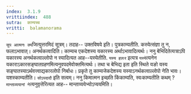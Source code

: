 ```yaml
---
index:  3.1.9
vrittiindex:  488
sutra:  काम्यच्च
vritti:  balamanorama 
---
```


`सुप आत्मनः क्य`जित्युत्तरमिदं सूत्रम्। तदाह-- उक्तविषये इति। पुत्रकाम्यतीति. कस्येत्संज्ञा तु न, फलाऽभावात्। अनर्थकत्वादिति। काम्यच एकदेशस्य यकारस्य अर्थाऽभावादित्यर्थः। ननु बेभिदितेत्यत्राऽपि यकारस्य अनर्थकत्वाल्लोपो न स्यादित्यत आह--यस्येतीति. `यस्य हलःर` इत्यत्र `यस्ये`त्यनेन यकाराऽकारसङ्घातग्रहणमित्यनुवपदमेवोक्तमित्यर्थः। तथा च बेभिद्य इता इति स्थिते यङो यस्य सङ्घातस्याऽर्थवत्त्वाद्यकारलोपो निर्बाधः। प्रकृते तु काम्यजेकदेशस्य यस्याऽनर्थकत्वाल्लोपो नेति भावः। यशस्काम्यतीति। `सोऽपदादौ` इति सत्वम्। ननु किमात्मन इच्छति किंकाम्यति, स्वःकाम्यतीति कथम् ? `मान्ताव्ययानां ने`त्यनुवृत्तेरित्यत आह-- मान्ताव्ययेभ्योऽप्ययमिति।

